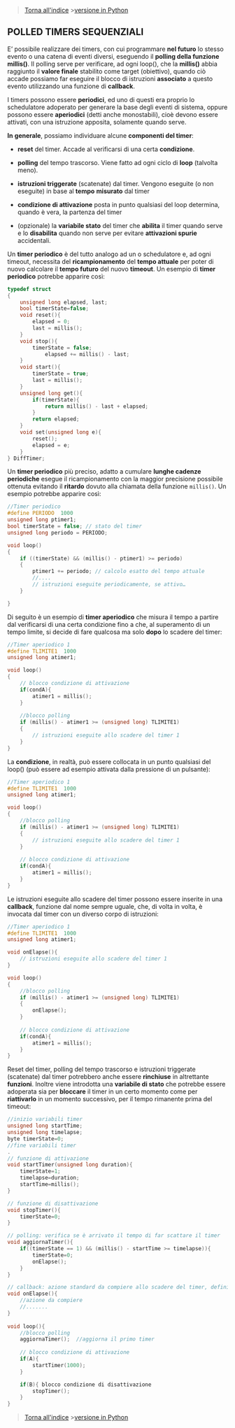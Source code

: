 >[Torna all'indice](timerbase.md) >[versione in Python](polledtimer_seq_py.md)
## **POLLED TIMERS SEQUENZIALI**

E’ possibile realizzare dei timers, con cui programmare **nel futuro** lo stesso evento o una catena di eventi diversi, eseguendo il **polling della funzione millis()**. Il polling serve per verificare, ad ogni loop(), che la **millis()** abbia raggiunto il **valore finale** stabilito come target (obiettivo), quando ciò accade possiamo far eseguire il blocco di istruzioni **associato** a questo evento utilizzando una funzione di **callback**.

I timers possono essere **periodici**, ed uno di questi era proprio lo schedulatore adoperato per generare la base degli eventi di sistema, oppure possono essere **aperiodici** (detti anche monostabili), cioè devono essere attivati, con una istruzione apposita, solamente quando serve.

**In** **generale**, possiamo individuare alcune **componenti del timer**:

- **reset** del timer. Accade al verificarsi di una certa **condizione**.

- **polling** del tempo trascorso. Viene fatto ad ogni ciclo di **loop** (talvolta meno).

- **istruzioni triggerate** (scatenate) dal timer. Vengono eseguite (o non eseguite) in base al **tempo** **misurato** dal timer

- **condizione di attivazione** posta in punto qualsiasi del loop determina, quando è vera, la partenza del timer

- (opzionale) la **variabile stato** del timer che **abilita** il timer quando serve e lo **disabilita** quando non serve per evitare **attivazioni spurie** accidentali.

Un **timer periodico** è del tutto analogo ad un o schedulatore e, ad ogni timeout, necessita del **ricampionamento** del **tempo attuale** per poter di nuovo calcolare il **tempo futuro** del nuovo **timeout**.  Un esempio di **timer periodico** potrebbe apparire così:

```C++
typedef struct 
{
	unsigned long elapsed, last;
	bool timerState=false;
	void reset(){
		elapsed = 0;
		last = millis();
	}
	void stop(){
		timerState = false;
    		elapsed += millis() - last;
	}
	void start(){
		timerState = true;
		last = millis();
	}
	unsigned long get(){
		if(timerState){
			return millis() - last + elapsed;
		}
		return elapsed;
	}
	void set(unsigned long e){
		reset();
		elapsed = e;
	}
} DiffTimer;
```

Un **timer periodico** più preciso, adatto a cumulare **lunghe cadenze periodiche** esegue il ricampionamento  con la maggior precisione possibile ottenuta evitando il **ritardo** dovuto alla chiamata della funzione ```millis()```. Un esempio potrebbe apparire così:

```C++
//Timer periodico
#define PERIODO  1000
unsigned long ptimer1;
bool timerState = false; // stato del timer
unsigned long periodo = PERIODO;

void loop()
{
	if ((timerState) && (millis() - ptimer1) >= periodo)
	{
		ptimer1 += periodo; // calcolo esatto del tempo attuale
		//....
		// istruzioni eseguite periodicamente, se attivo…
	}

}
```

Di seguito è un esempio di **timer aperiodico** che misura il tempo a partire dal verificarsi di una certa condizione fino a che, al superamento di un tempo limite, si decide di fare qualcosa ma solo **dopo** lo scadere del timer:

```C++
//Timer aperiodico 1
#define TLIMITE1  1000
unsigned long atimer1;

void loop()
{
	// blocco condizione di attivazione
	if(condA){
		atimer1 = millis();
	}
        
	//blocco polling
	if (millis() - atimer1 >= (unsigned long) TLIMITE1)
	{
		// istruzioni eseguite allo scadere del timer 1
	}
}
```
La **condizione**, in realtà, può essere collocata in un punto qualsiasi del loop() (può essere ad esempio attivata dalla pressione di un pulsante):

```C++
//Timer aperiodico 1
#define TLIMITE1  1000
unsigned long atimer1;

void loop()
{
	//blocco polling
	if (millis() - atimer1 >= (unsigned long) TLIMITE1)
	{
		// istruzioni eseguite allo scadere del timer 1
	}
	
	// blocco condizione di attivazione
	if(condA){
		atimer1 = millis();
	}
}
```
Le istruzioni eseguite allo scadere del timer possono essere inserite in una **callback**, funzione dal nome sempre uguale, che, di volta in volta, è invocata dal timer con un diverso corpo di istruzioni:
```C++
//Timer aperiodico 1
#define TLIMITE1  1000
unsigned long atimer1;

void onElapse(){
	// istruzioni eseguite allo scadere del timer 1
}

void loop()
{
	//blocco polling 
	if (millis() - atimer1 >= (unsigned long) TLIMITE1)
	{
		onElapse();
	}
	
	// blocco condizione di attivazione
	if(condA){
		atimer1 = millis();
	}
}
```

Reset del timer, polling del tempo trascorso e istruzioni triggerate (scatenate) dal timer potrebbero anche essere **rinchiuse** in altrettante **funzioni**. 
Inoltre viene introdotta una **variabile di stato** che potrebbe essere adoperata sia per **bloccare** il timer in un certo momento come per **riattivarlo** in un momento successivo, per il tempo rimanente prima del timeout:

```C++
//inizio variabili timer
unsigned long startTime;
unsigned long timelapse;
byte timerState=0;
//fine variabili timer
.
// funzione di attivazione
void startTimer(unsigned long duration){
	timerState=1;
	timelapse=duration;
	startTime=millis();
}

// funzione di disattivazione
void stopTimer(){
	timerState=0;
}

// polling: verifica se è arrivato il tempo di far scattare il timer
void aggiornaTimer(){
	if((timerState == 1) && (millis() - startTime >= timelapse)){
		timerState=0;
		onElapse();
	}
}	

// callback: azione standard da compiere allo scadere del timer, definita fuori dal loop
void onElapse(){
	//azione da compiere
	//.......
}
	
void loop(){
	//blocco polling
	aggiornaTimer();  //aggiorna il primo timer
		
	// blocco condizione di attivazione
	if(A){
		startTimer(1000);
	}

	if(B){ blocco condizione di disattivazione
		stopTimer();   
	}
}
```
>[Torna all'indice](timerbase.md) >[versione in Python](polledtimer_seq_py.md)
